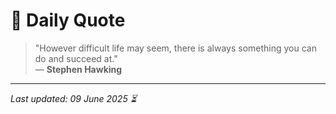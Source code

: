 # 📜 Daily Quote

> "However difficult life may seem, there is always something you can do and succeed at."  
> — **Stephen Hawking**

---

_Last updated: 09 June 2025 ⏳_
